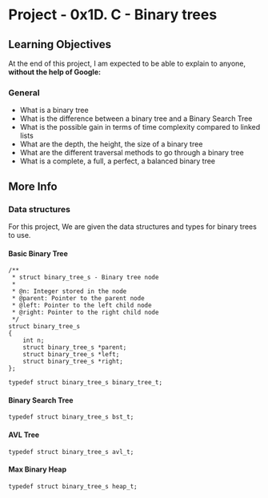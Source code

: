 # Project - 0x1D. C - Binary trees

## Learning Objectives
At the end of this project, I am expected to be able to explain to anyone, **without the help of Google:**

### General
- What is a binary tree
- What is the difference between a binary tree and a Binary Search Tree
- What is the possible gain in terms of time complexity compared to linked lists
- What are the depth, the height, the size of a binary tree
- What are the different traversal methods to go through a binary tree
- What is a complete, a full, a perfect, a balanced binary tree

## More Info

### Data structures
For this project, We are given the data structures and types for binary trees to use.

#### Basic Binary Tree

	/**
	 * struct binary_tree_s - Binary tree node
	 *
	 * @n: Integer stored in the node
	 * @parent: Pointer to the parent node
	 * @left: Pointer to the left child node
	 * @right: Pointer to the right child node
	 */
	struct binary_tree_s
	{
	    int n;
	    struct binary_tree_s *parent;
	    struct binary_tree_s *left;
	    struct binary_tree_s *right;
	};

	typedef struct binary_tree_s binary_tree_t;

#### Binary Search Tree

	typedef struct binary_tree_s bst_t;

#### AVL Tree

	typedef struct binary_tree_s avl_t;

#### Max Binary Heap

	typedef struct binary_tree_s heap_t;
